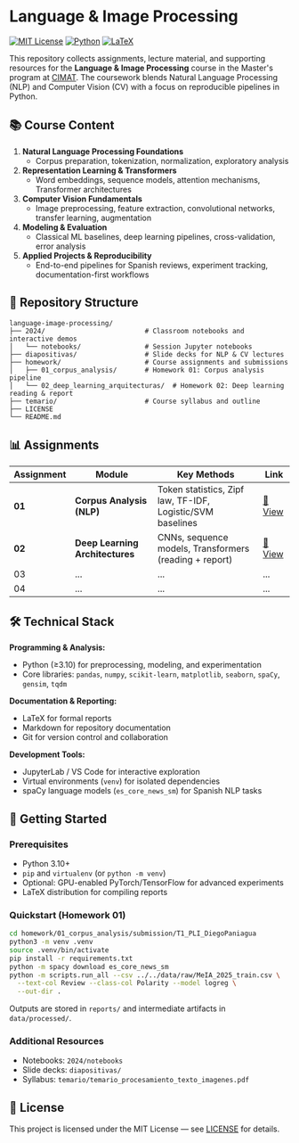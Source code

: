 # Language & Image Processing

[![MIT License](https://img.shields.io/badge/License-MIT-blue.svg)](LICENSE)
[![Python](https://img.shields.io/badge/Python-3.10%2B-3776AB.svg?logo=python&logoColor=white)](https://www.python.org/)
[![LaTeX](https://img.shields.io/badge/Docs-LaTeX-008080.svg)](https://www.latex-project.org/)

This repository collects assignments, lecture material, and supporting resources for the **Language & Image Processing** course in the Master's program at [CIMAT](https://www.cimat.mx/). The coursework blends Natural Language Processing (NLP) and Computer Vision (CV) with a focus on reproducible pipelines in Python.

## 📚 Course Content

1. **Natural Language Processing Foundations**
   - Corpus preparation, tokenization, normalization, exploratory analysis
2. **Representation Learning & Transformers**
   - Word embeddings, sequence models, attention mechanisms, Transformer architectures
3. **Computer Vision Fundamentals**
   - Image preprocessing, feature extraction, convolutional networks, transfer learning, augmentation
4. **Modeling & Evaluation**
   - Classical ML baselines, deep learning pipelines, cross-validation, error analysis
5. **Applied Projects & Reproducibility**
   - End-to-end pipelines for Spanish reviews, experiment tracking, documentation-first workflows

## 📁 Repository Structure

```
language-image-processing/
├── 2024/                         # Classroom notebooks and interactive demos
│   └── notebooks/                # Session Jupyter notebooks
├── diapositivas/                 # Slide decks for NLP & CV lectures
├── homework/                     # Course assignments and submissions
│   ├── 01_corpus_analysis/       # Homework 01: Corpus analysis pipeline
│   └── 02_deep_learning_arquitecturas/  # Homework 02: Deep learning reading & report
├── temario/                      # Course syllabus and outline
├── LICENSE
└── README.md
```

## 📊 Assignments

| Assignment | Module | Key Methods | Link |
|------------|--------|-------------|------|
| **01** | **Corpus Analysis (NLP)** | Token statistics, Zipf law, TF-IDF, Logistic/SVM baselines | [📂 View](./homework/01_corpus_analysis/) |
| **02** | **Deep Learning Architectures** | CNNs, sequence models, Transformers (reading + report) | [📂 View](./homework/02_deep_learning_arquitecturas/) |
| 03 | ... | ... | ... |
| 04 | ... | ... | ... |

## 🛠 Technical Stack

**Programming & Analysis:**
- Python (≥3.10) for preprocessing, modeling, and experimentation
- Core libraries: `pandas`, `numpy`, `scikit-learn`, `matplotlib`, `seaborn`, `spaCy`, `gensim`, `tqdm`

**Documentation & Reporting:**
- LaTeX for formal reports
- Markdown for repository documentation
- Git for version control and collaboration

**Development Tools:**
- JupyterLab / VS Code for interactive exploration
- Virtual environments (`venv`) for isolated dependencies
- spaCy language models (`es_core_news_sm`) for Spanish NLP tasks

## 🚀 Getting Started

### Prerequisites
- Python 3.10+
- `pip` and `virtualenv` (or `python -m venv`)
- Optional: GPU-enabled PyTorch/TensorFlow for advanced experiments
- LaTeX distribution for compiling reports

### Quickstart (Homework 01)

```bash
cd homework/01_corpus_analysis/submission/T1_PLI_DiegoPaniagua
python3 -m venv .venv
source .venv/bin/activate
pip install -r requirements.txt
python -m spacy download es_core_news_sm
python -m scripts.run_all --csv ../../data/raw/MeIA_2025_train.csv \
  --text-col Review --class-col Polarity --model logreg \
  --out-dir .
```

Outputs are stored in `reports/` and intermediate artifacts in `data/processed/`.

### Additional Resources
- Notebooks: `2024/notebooks`
- Slide decks: `diapositivas/`
- Syllabus: `temario/temario_procesamiento_texto_imagenes.pdf`

## 📄 License

This project is licensed under the MIT License — see [LICENSE](LICENSE) for details.
